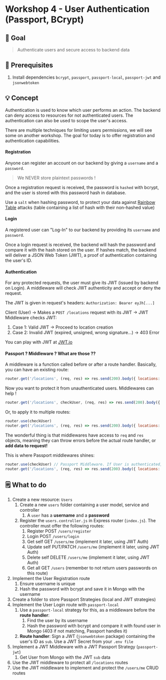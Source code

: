# Workshop 4 - User Authentication (Passport, BCrypt)

## 🌟 Goal

> Authenticate users and secure access to backend data

## 👷 Prerequisites

1. Install dependencies `bcrypt`, `passport`, `passport-local`, `passport-jwt` and `jsonwebtoken`

## 💡 Concept

Authentication is used to know which user performs an action. The backend can deny access to resources for
not authenticated users. The authentication can also be used to scope the user's access.

There are multiple techniques for limiting users permissions, we will see some on another workshop. The goal for
today is to offer registration and authentication capabilities.

#### Registration

Anyone can register an account on our backend by giving a `username` and a `password`.
> We NEVER store plaintext passwords !

Once a registration request is received, the password is `hashed` with bcrypt, and the user is stored with this
password hash in database.

Use a `salt` when hashing password, to protect your data against
[Rainbow Table](https://fr.wikipedia.org/wiki/Rainbow_table) attacks (table containing a list of hash with their
non-hashed value)

#### Login

A registered user can "Log-In" to our backend by providing its `username` and `password`.

Once a login request is received, the backend will hash the password and compare it with the hash stored on the user.
If hashes match, the backend will deliver a JSON Web Token (JWT), a proof of authentication containing the user's ID.

#### Authentication

For any protected requests, the user must give its JWT (issued by backend on Login). A middleware will check JWT
authenticity and accept or deny the request.

The JWT is given in request's headers: `Authorization: Bearer eyJh[...]`

Client (User) -> Makes a `POST /locations` request with its JWT -> JWT Middleware checks JWT:

1. Case 1: Valid JWT -> Proceed to location creation
2. Case 2: Invalid JWT (expired, unsigned, wrong signature...) -> 403 Error

You can play with JWT at [JWT.io](https://jwt.io/)

#### Passport ? Middleware ? What are those ??

A middleware is a function called before or after a route handler. Basically, you can have an existing route:

```javascript
router.get('/locations', (req, res) => res.send(200).body({ locations: [] }))
```

Now you want to protect it from unauthenticated users. Middlewares can help !

```javascript
router.get('/locations', checkUser, (req, res) => res.send(200).body({ locations: [] }))
```

Or, to apply it to multiple routes:

```javascript
router.use(checkUser)
router.get('/locations', (req, res) => res.send(200).body({ locations: [] }))
```

The wonderful thing is that middlewares have access to `req` and `res` objects, meaning they can throw errors before the
actual route handler, or **add data to request!**

This is where Passport middlewares shines:

```javascript
router.use(checkUser) // Passport Middleware. If User is authenticated, it is added to req
router.get('/locations', (req, res) => res.send(200).body({ locations: [], user: req.user }))
```

## 🗒 What to do

1. Create a new resource: `Users`
    1. Create a new `users` folder containing a user model, service and controller
        1. A `user` has a **username** and a **password**
    2. Register the `users.controller.js` in Express router (`index.js`). The controller must offer the following
       routes:
        1. Register POST `/users/register`
        2. Login POST `/users/login`
        3. Get self GET `/users/me` (implement it later, using JWT Auth)
        4. Update self PUT/PATCH `/users/me` (implement it later, using JWT Auth)
        5. Delete self DELETE `/users/me` (implement it later, using JWT Auth)
        6. Get all GET `/users` (remember to not return users passwords on this route)
2. Implement the User Registration route
    1. Ensure username is unique
    2. Hash the password with bcrypt and save it in Mongo with the username
3. Create a folder to store Passport Strategies (local and JWT strategies)
4. Implement the User Login route with `passport-local`
    1. Use a `passport-local` strategy for this, as a middleware before the **route handler**:
        1. Find the user by its username
        2. Hash the password with bcrypt and compare it with found user in Mongo (403 if not matching, Passport handles it)
    2. **Route handler**: Sign a JWT (`jsonwebtoken` package) containing the user's ID as `sub`. Use a JWT Secret from
       your `.env file`
5. Implement a JWT Middleware with a JWT Passport Strategy (`passport-jwt`)
    1. Get User from Mongo with the JWT `sub` data
6. Use the JWT middleware to protect all `/locations` routes
7. Use the JWT middleware to implement and protect the `/users/me` CRUD routes
